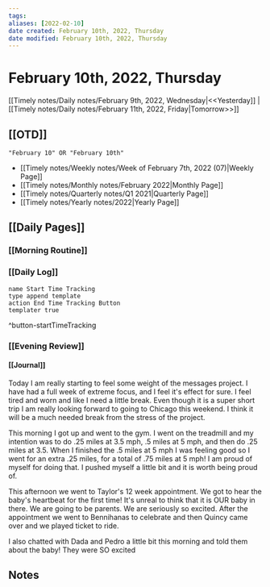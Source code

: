 ```yaml
---
tags:
aliases: [2022-02-10]
date created: February 10th, 2022, Thursday
date modified: February 10th, 2022, Thursday
---
```


# February 10th, 2022, Thursday

[[Timely notes/Daily notes/February 9th, 2022, Wednesday|<<Yesterday]] | [[Timely notes/Daily notes/February 11th, 2022, Friday|Tomorrow>>]]

## [[OTD]]

```query
"February 10" OR "February 10th"
```
- [[Timely notes/Weekly notes/Week of February 7th, 2022 (07)|Weekly Page]]
- [[Timely notes/Monthly notes/February 2022|Monthly Page]]
- [[Timely notes/Quarterly notes/Q1 2021|Quarterly Page]]
- [[Timely notes/Yearly notes/2022|Yearly Page]]

## [[Daily Pages]]

### [[Morning Routine]]

### [[Daily Log]]

```button
name Start Time Tracking
type append template
action End Time Tracking Button
templater true
```
^button-startTimeTracking

### [[Evening Review]]

#### [[Journal]]

Today I am really starting to feel some weight of the messages project. I have had a full week of extreme focus, and I feel it's effect for sure. I feel tired and worn and like I need a little break. Even though it is a super short trip I am really looking forward to going to Chicago this weekend. I think it will be a much needed break from the stress of the project.

This morning I got up and went to the gym. I went on the treadmill and my intention was to do .25 miles at 3.5 mph, .5 miles at 5 mph, and then do .25 miles at 3.5. When I finished the .5 miles at 5 mph I was feeling good so I went for an extra .25 miles, for a total of .75 miles at 5 mph! I am proud of myself for doing that. I pushed myself a little bit and it is worth being proud of.

This afternoon we went to Taylor's 12 week appointment. We got to hear the baby's heartbeat for the first time! It's unreal to think that it is OUR baby in there. We are going to be parents. We are seriously so excited. After the appointment we went to Bennihanas to celebrate and then Quincy came over and we played ticket to ride.

I also chatted with Dada and Pedro a little bit this morning and told them about the baby! They were SO excited

## Notes
